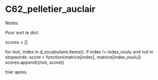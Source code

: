 # C62_pelletier_auclair

Notes:

Pour sort le dict:

scores = []

for mot, index in d_vocabulaire.items():
    if index != index_voulu and not in stopwords:
        score = fonction(matrice[index], matrice[index_voulu])
        scores.append((mot, score))

trier apres